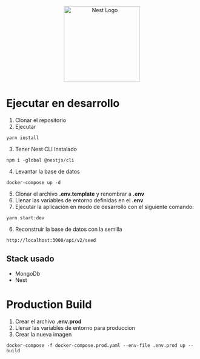 <p align="center">
  <a href="http://nestjs.com/" target="blank"><img src="https://nestjs.com/img/logo-small.svg" width="200" alt="Nest Logo" /></a>
</p>

# Ejecutar en desarrollo

1. Clonar el repositorio
2. Ejecutar
```
yarn install 
```
3. Tener Nest CLI Instalado
```
npm i -global @nestjs/cli
```
4. Levantar la base de datos
```
docker-compose up -d
```

5. Clonar el archivo __.env.template__ y renombrar a __.env__ 
6. Llenar las variables de entorno definidas en el __.env__
7. Ejecutar la aplicaciòn en modo de desarrollo con el siguiente comando:
```
yarn start:dev
```

6. Reconstruir la base de datos con la semilla
```
http://localhost:3000/api/v2/seed
```

## Stack usado
* MongoDb
* Nest


# Production Build 

1. Crear el archivo __.env.prod__ 
2. Llenar las variables de entorno para produccion
3. Crear la nueva imagen 
```
docker-compose -f docker-compose.prod.yaml --env-file .env.prod up --build
```